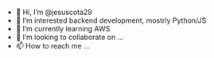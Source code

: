 - 👋 Hi, I’m @jesuscota29
- 👀 I’m interested backend development, mostrly Python/JS
- 🌱 I’m currently learning AWS
- 💞️ I’m looking to collaborate on ...
- 📫 How to reach me ...

<!---
jesuscota29/jesuscota29 is a ✨ special ✨ repository because its `README.md` (this file) appears on your GitHub profile.
You can click the Preview link to take a look at your changes.
--->
